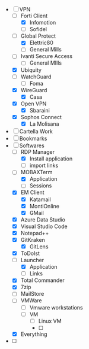 - [ ] VPN
	- [ ] Forti Client
		- [x] Infomotion
		- [ ] Sofidel
	- [ ] Global Protect
		- [x] Elettric80
		- [ ] General Mills
	- [ ] Ivanti Secure Access
		- [ ] General MIlls
	- [x] Ubiquity
	- [ ] WatchGuard
		- [ ] Foma 		
	- [x] WireGuard
		- [x] Casa
	- [x] Open VPN
		- [x] Sbaraini
	- [x] Sophos Connect
		- [x] La Molisana  
- [ ] Cartella Work
- [ ] Bookmarks
- [ ] Softwares
	- [ ] RDP Manager
		- [x] Install application
		- [ ] import links
	- [ ] MOBAXTerm
		- [x] Application
		- [ ] Sessions
	- [x] EM Client
		- [x] Katamail
		- [x] MontiOnline
		- [x] GMail
	- [x] Azure Data Studio
	- [x] Visual Studio Code
	- [x] Notepad++
	- [x] GitKraken
		- [x] GitLens
	- [x] ToDoIst
	- [ ] Launcher
		- [x] Application
		- [ ] Links
	- [x] Total Commander
	- [x] 7zip
	- [ ] MailStore 
	- [ ] VMWare
		- [ ] Vmware workstations
		- [ ] VM
			- [ ] Linux VM
			- [ ] 
	- [x] Everything
- [ ] 
	

	